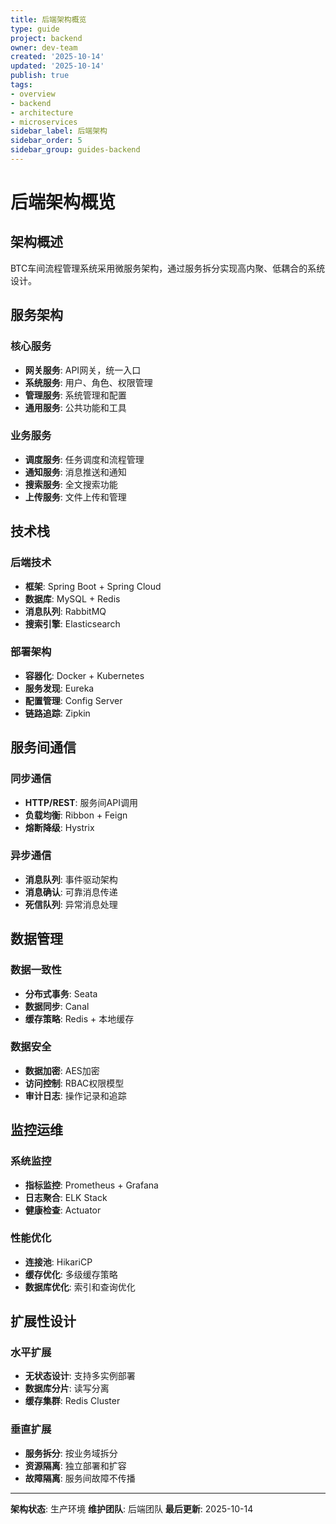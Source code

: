 ```yaml
---
title: 后端架构概览
type: guide
project: backend
owner: dev-team
created: '2025-10-14'
updated: '2025-10-14'
publish: true
tags:
- overview
- backend
- architecture
- microservices
sidebar_label: 后端架构
sidebar_order: 5
sidebar_group: guides-backend
---
```


# 后端架构概览

## 架构概述

BTC车间流程管理系统采用微服务架构，通过服务拆分实现高内聚、低耦合的系统设计。

## 服务架构

### 核心服务
- **网关服务**: API网关，统一入口
- **系统服务**: 用户、角色、权限管理
- **管理服务**: 系统管理和配置
- **通用服务**: 公共功能和工具

### 业务服务
- **调度服务**: 任务调度和流程管理
- **通知服务**: 消息推送和通知
- **搜索服务**: 全文搜索功能
- **上传服务**: 文件上传和管理

## 技术栈

### 后端技术
- **框架**: Spring Boot + Spring Cloud
- **数据库**: MySQL + Redis
- **消息队列**: RabbitMQ
- **搜索引擎**: Elasticsearch

### 部署架构
- **容器化**: Docker + Kubernetes
- **服务发现**: Eureka
- **配置管理**: Config Server
- **链路追踪**: Zipkin

## 服务间通信

### 同步通信
- **HTTP/REST**: 服务间API调用
- **负载均衡**: Ribbon + Feign
- **熔断降级**: Hystrix

### 异步通信
- **消息队列**: 事件驱动架构
- **消息确认**: 可靠消息传递
- **死信队列**: 异常消息处理

## 数据管理

### 数据一致性
- **分布式事务**: Seata
- **数据同步**: Canal
- **缓存策略**: Redis + 本地缓存

### 数据安全
- **数据加密**: AES加密
- **访问控制**: RBAC权限模型
- **审计日志**: 操作记录和追踪

## 监控运维

### 系统监控
- **指标监控**: Prometheus + Grafana
- **日志聚合**: ELK Stack
- **健康检查**: Actuator

### 性能优化
- **连接池**: HikariCP
- **缓存优化**: 多级缓存策略
- **数据库优化**: 索引和查询优化

## 扩展性设计

### 水平扩展
- **无状态设计**: 支持多实例部署
- **数据库分片**: 读写分离
- **缓存集群**: Redis Cluster

### 垂直扩展
- **服务拆分**: 按业务域拆分
- **资源隔离**: 独立部署和扩容
- **故障隔离**: 服务间故障不传播

---

**架构状态**: 生产环境
**维护团队**: 后端团队
**最后更新**: 2025-10-14

